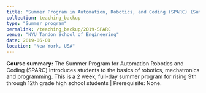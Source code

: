 ```yaml
---
title: "Summer Program in Automation, Robotics, and Coding (SPARC) (Summer 2019)"
collection: teaching_backup
type: "Summer program"
permalink: /teaching_backup/2019-SPARC
venue: "NYU Tandon School of Engineering"
date: 2019-06-01
location: "New York, USA"
---
```


<b>Course summary: </b> The Summer Program for Automation Robotics and Coding (SPARC) introduces students to the basics of robotics, mechatronics and programming. This is a 2 week, full-day summer program for rising 9th through 12th grade high school students | Prerequisite: None.

<!-- Heading 1
======

Heading 2
======

Heading 3
====== -->